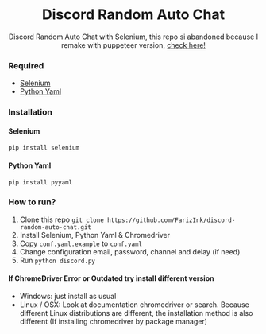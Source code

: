 <h1 align=center>Discord Random Auto Chat</h1>
<p align="center">
Discord Random Auto Chat with Selenium, this repo si abandoned because I remake with puppeteer version, <a href="https://github.com/FarizInk/gak-ngotak">check here!</a>
</p>

### Required

- [Selenium](#selenium)
- [Python Yaml](#python-yaml)

### Installation

#### Selenium

`pip install selenium`

#### Python Yaml

`pip install pyyaml`

### How to run?

1. Clone this repo `git clone https://github.com/FarizInk/discord-random-auto-chat.git`
2. Install Selenium, Python Yaml & Chromedriver
3. Copy `conf.yaml.example` to `conf.yaml`
4. Change configuration email, password, channel and delay (if need)
5. Run `python discord.py`


#### If ChromeDriver Error or Outdated try install different version

- Windows: just install as usual
- Linux / OSX: Look at documentation chromedriver or search. Because different Linux distributions are different, the installation method is also different (If installing chromedriver by package manager)
